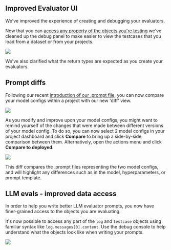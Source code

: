 ## Improved Evaluator UI

We've improved the experience of creating and debugging your evaluators.

Now that you can [access any property of the objects you're testing](/docs/reference/changelog#llm-evals---improved-data-access) we've cleaned up the debug panel to make easier to view the testcases that you load from a dataset or from your projects.

<img src="../../../assets/images/5ce44bb-Screenshot_2023-12-12_at_17.55.21.png" />

We've also clarified what the return types are expected as you create your evaluators.

## Prompt diffs

Following our recent [introduction of our .prompt file](/docs/guides/prompt-file-format), you can now compare your model configs within a project with our new 'diff' view.

![](../../../assets/images/e68e64d-image.png)

As you modify and improve upon your model configs, you might want to remind yourself of the changes that were made between different versions of your model config. To do so, you can now select 2 model configs in your project dashboard and click **Compare** to bring up a side-by-side comparison between them. Alternatively, open the actions menu and click **Compare to deployed**.

<img src="../../../assets/images/d05f5e0-image.png" />

This diff compares the .prompt files representing the two model configs, and will highlight any differences such as in the model, hyperparameters, or prompt template.

## LLM evals - improved data access

In order to help you write better LLM evaluator prompts, you now have finer-grained access to the objects you are evaluating.

It's now possible to access any part of the `log` and `testcase` objects using familiar syntax like `log.messages[0].content`. Use the debug console to help understand what the objects look like when writing your prompts.

![](../../../assets/images/af58493-image.png)
